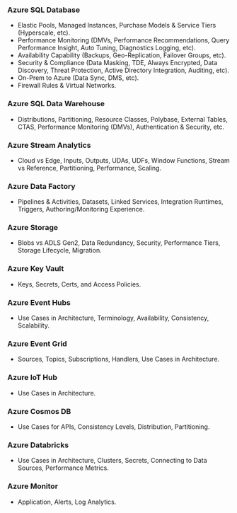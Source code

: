 <h3>Azure SQL Database </h3>
<ul>
<li> Elastic Pools, Managed Instances, Purchase Models & Service Tiers (Hyperscale, etc). </li>
<li>Performance Monitoring (DMVs, Performance Recommendations, Query Performance Insight, Auto Tuning, Diagnostics Logging, etc). </li>
<li>Availability Capability (Backups, Geo-Replication, Failover Groups, etc). </li>
<li>Security & Compliance (Data Masking, TDE, Always Encrypted, Data Discovery, Threat Protection, Active Directory Integration, Auditing, etc). </li>
<li>On-Prem to Azure (Data Sync, DMS, etc). </li>
<li>Firewall Rules & Virtual Networks.</li>
</ul>

<h3>Azure SQL Data Warehouse </h3>
<ul>
<li>Distributions, Partitioning, Resource Classes, Polybase, External Tables, CTAS, Performance Monitoring (DMVs), Authentication & Security, etc. </li>
</ul>

<h3>Azure Stream Analytics </h3>
<ul> 
 <Li>Cloud vs Edge, Inputs, Outputs, UDAs, UDFs, Window Functions, Stream vs Reference, Partitioning, Performance, Scaling. </li>
</ul>


<h3>Azure Data Factory </h3>
<ul>
<li>Pipelines & Activities, Datasets, Linked Services, Integration Runtimes, Triggers, Authoring/Monitoring Experience. </li>
 </ul>

<h3>Azure Storage</h3>
<ul>
 <li>Blobs vs ADLS Gen2, Data Redundancy, Security, Performance Tiers, Storage Lifecycle, Migration. </li>
</ul>

<h3>Azure Key Vault</h3>
<ul>
 <li>Keys, Secrets, Certs, and Access Policies. </li>
</ul>

<h3>Azure Event Hubs </h3>
<ul>
<li>Use Cases in Architecture, Terminology, Availability, Consistency, Scalability. 
 </ul>

<h3>Azure Event Grid</h3>
<ul>
<li> Sources, Topics, Subscriptions, Handlers, Use Cases in Architecture.</li>
</ul>

<h3> Azure IoT Hub </h3>
<ul>
<li>Use Cases in Architecture. </li>
</ul>

<h3>Azure Cosmos DB </h3>
<ul>
 <li>Use Cases for APIs, Consistency Levels, Distribution, Partitioning.</li>
</ul>

<h3>Azure Databricks</h3>
<ul>
<li>Use Cases in Architecture, Clusters, Secrets, Connecting to Data Sources, Performance Metrics.</li>
</ul>

<h3>Azure Monitor </h3>
<ul>
 <li>Application, Alerts, Log Analytics. </li>
</ul>
